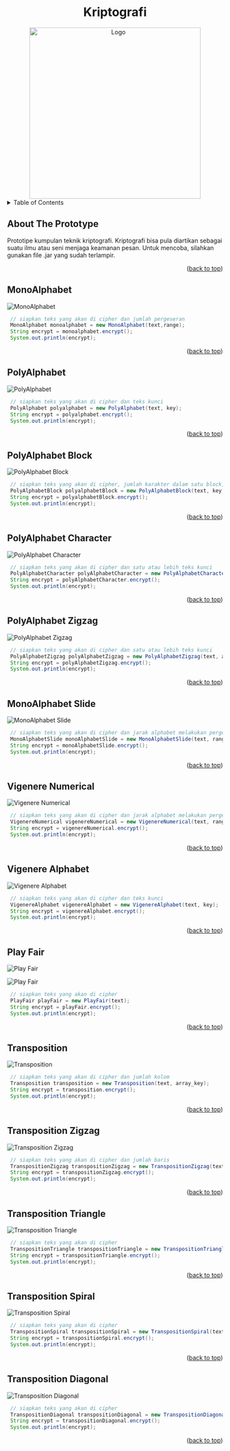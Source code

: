 <!-- Improved compatibility of back to top link: See: https://github.com/othneildrew/Best-README-Template/pull/73 -->
<a name="readme-top"></a>

<!-- PROJECT LOGO -->
<br />
<div align="center">
  <h1 align="center">Kriptografi</h1>
  <img src="images/theory.jpg" alt="Logo" width="400" >
</div>

<!-- TABLE OF CONTENTS -->
<details>
  <summary>Table of Contents</summary>
      <ul>
          <li><a href="#about-the-prototype">About The Prototype</a></li>
          <li><a href="#MonoAlphabet">MonoAlphabet</a></li>
          <li><a href="#PolyAlphabet">PolyAlphabet</a></li>
          <li><a href="#PolyAlphabet-Block">PolyAlphabet Block</a></li>
          <li><a href="#PolyAlphabet-Character">PolyAlphabet Character</a></li>
          <li><a href="#PolyAlphabet-Zigzag">PolyAlphabet Zigzag</a></li>
          <li><a href="#MonoAlphabet-Slide">MonoAlphabet Slide</a></li>
          <li><a href="#Vigenere-Numerical">Vigenere Numerical</a></li>
          <li><a href="#Vigenere-Alphabet">Vigenere Alphabet</a></li>
          <li><a href="#Play-Fair">Play Fair</a></li>
          <li><a href="#Transposition">Transposition</a></li>
          <li><a href="#Transposition-Zigzag">Transposition Zigzag</a></li>
          <li><a href="#Transposition-Triangle">Transposition Triangle</a></li>
          <li><a href="#Transposition-Spiral">Transposition Spiral</a></li>
          <li><a href="#Transposition-Diagonal">Transposition Diagonal</a></li>
      </ul>
</details>

<!-- ABOUT THE PROJECT -->
## About The Prototype

Prototipe kumpulan teknik kriptografi. Kriptografi bisa pula diartikan sebagai suatu ilmu atau seni menjaga keamanan pesan. Untuk mencoba, silahkan gunakan file .jar yang sudah terlampir.

<p align="right">(<a href="#readme-top">back to top</a>)</p>

## MonoAlphabet

![MonoAlphabet][monoalphabet]

```java
 // siapkan teks yang akan di cipher dan jumlah pergeseran
 MonoAlphabet monoalphabet = new MonoAlphabet(text,range);
 String encrypt = monoalphabet.encrypt();
 System.out.println(encrypt);
```

<p align="right">(<a href="#readme-top">back to top</a>)</p>

## PolyAlphabet

![PolyAlphabet][polyalphabet]

```java
 // siapkan teks yang akan di cipher dan teks kunci
 PolyAlphabet polyalphabet = new PolyAlphabet(text, key);
 String encrypt = polyalphabet.encrypt();
 System.out.println(encrypt);
```

<p align="right">(<a href="#readme-top">back to top</a>)</p>

## PolyAlphabet Block

![PolyAlphabet Block][polyalphabet-block]

```java
 // siapkan teks yang akan di cipher, jumlah karakter dalam satu block, dan satu atau lebih teks kunci
 PolyAlphabetBlock polyalphabetBlock = new PolyAlphabetBlock(text, key, range);
 String encrypt = polyalphabetBlock.encrypt();
 System.out.println(encrypt);
```

<p align="right">(<a href="#readme-top">back to top</a>)</p>

## PolyAlphabet Character

![PolyAlphabet Character][polyalphabet-character]

```java
 // siapkan teks yang akan di cipher dan satu atau lebih teks kunci
 PolyAlphabetCharacter polyAlphabetCharacter = new PolyAlphabetCharacter(text, array_key);
 String encrypt = polyAlphabetCharacter.encrypt();
 System.out.println(encrypt);
```

<p align="right">(<a href="#readme-top">back to top</a>)</p>

## PolyAlphabet Zigzag

![PolyAlphabet Zigzag][polyalphabet-zigzag]

```java
 // siapkan teks yang akan di cipher dan satu atau lebih teks kunci
 PolyAlphabetZigzag polyAlphabetZigzag = new PolyAlphabetZigzag(text, array_key);
 String encrypt = polyAlphabetZigzag.encrypt();
 System.out.println(encrypt);
```

<p align="right">(<a href="#readme-top">back to top</a>)</p>

## MonoAlphabet Slide

![MonoAlphabet Slide][monoalphabet-slide]

```java
 // siapkan teks yang akan di cipher dan jarak alphabet melakukan pergeseran
 MonoAlphabetSlide monoAlphabetSlide = new MonoAlphabetSlide(text, range);
 String encrypt = monoAlphabetSlide.encrypt();
 System.out.println(encrypt);
```

<p align="right">(<a href="#readme-top">back to top</a>)</p>

## Vigenere Numerical

![Vigenere Numerical][vigenere-numerical]

```java
 // siapkan teks yang akan di cipher dan jarak alphabet melakukan pergeseran
 VigenereNumerical vigenereNumerical = new VigenereNumerical(text, range);
 String encrypt = vigenereNumerical.encrypt();
 System.out.println(encrypt);
```

<p align="right">(<a href="#readme-top">back to top</a>)</p>

## Vigenere Alphabet

![Vigenere Alphabet][vigenere-alphabet]

```java
 // siapkan teks yang akan di cipher dan teks kunci
 VigenereAlphabet vigenereAlphabet = new VigenereAlphabet(text, key);
 String encrypt = vigenereAlphabet.encrypt();
 System.out.println(encrypt);
```

<p align="right">(<a href="#readme-top">back to top</a>)</p>

## Play Fair

![Play Fair][play-fair]

![Play Fair][play-fair-2]

```java
 // siapkan teks yang akan di cipher
 PlayFair playFair = new PlayFair(text);
 String encrypt = playFair.encrypt();
 System.out.println(encrypt);
```

<p align="right">(<a href="#readme-top">back to top</a>)</p>

## Transposition

![Transposition][transposition]

```java
 // siapkan teks yang akan di cipher dan jumlah kolom
 Transposition transposition = new Transposition(text, array_key);
 String encrypt = transposition.encrypt();
 System.out.println(encrypt);
```

<p align="right">(<a href="#readme-top">back to top</a>)</p>

## Transposition Zigzag

![Transposition Zigzag][transposition-zigzag]

```java
 // siapkan teks yang akan di cipher dan jumlah baris
 TranspositionZigzag transpositionZigzag = new TranspositionZigzag(text, array_key);
 String encrypt = transpositionZigzag.encrypt();
 System.out.println(encrypt);
```

<p align="right">(<a href="#readme-top">back to top</a>)</p>

## Transposition Triangle

![Transposition Triangle][transposition-triangle]

```java
 // siapkan teks yang akan di cipher
 TranspositionTriangle transpositionTriangle = new TranspositionTriangle(text);
 String encrypt = transpositionTriangle.encrypt();
 System.out.println(encrypt);
```

<p align="right">(<a href="#readme-top">back to top</a>)</p>

## Transposition Spiral

![Transposition Spiral][transposition-spiral]

```java
 // siapkan teks yang akan di cipher
 TranspositionSpiral transpositionSpiral = new TranspositionSpiral(text);
 String encrypt = transpositionSpiral.encrypt();
 System.out.println(encrypt);
```

<p align="right">(<a href="#readme-top">back to top</a>)</p>

## Transposition Diagonal

![Transposition Diagonal][transposition-diagonal]

```java
 // siapkan teks yang akan di cipher
 TranspositionDiagonal transpositionDiagonal = new TranspositionDiagonal(text);
 String encrypt = transpositionDiagonal.encrypt();
 System.out.println(encrypt);
```

<p align="right">(<a href="#readme-top">back to top</a>)</p>

<!-- LINK BADGE & IMAGE-->
<!-- https://github.com/Ileriayo/markdown-badges -->

[theory]: images/theory.jpg
[monoalphabet]: images/monoalphabet.png
[polyalphabet]: images/polyalphabet.png
[polyalphabet-block]: images/block.png
[polyalphabet-character]: images/character.png
[polyalphabet-zigzag]: images/zigzag.png
[monoalphabet-slide]: images/slide.png
[vigenere-numerical]: images/number.png
[vigenere-alphabet]: images/alphabet.png
[play-fair]: images/playfair.png
[play-fair-2]: images/playfair-2.png
[transposition]: images/transposition.png
[transposition-zigzag]: images/transposition-zigzag.png
[transposition-triangle]: images/triangle.png
[transposition-spiral]: images/spiral.png
[transposition-diagonal]: images/diagonal.png
